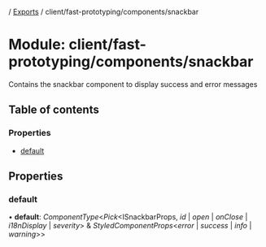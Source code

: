 [](../README.md) / [Exports](../modules.md) / client/fast-prototyping/components/snackbar

# Module: client/fast-prototyping/components/snackbar

Contains the snackbar component to display success and error messages

## Table of contents

### Properties

- [default](client_fast_prototyping_components_snackbar.md#default)

## Properties

### default

• **default**: *ComponentType*<*Pick*<ISnackbarProps, *id* \| *open* \| *onClose* \| *i18nDisplay* \| *severity*\> & *StyledComponentProps*<*error* \| *success* \| *info* \| *warning*\>\>
